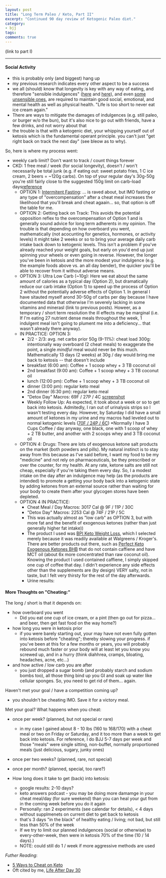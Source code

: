 ```yaml
---
layout: post
title: "Long Term Paleo / Keto, Part II"
excerpt: "Continued 90 day review of Ketogenic Paleo diet."
category:
- bjj
tags:
comments: true
---
```


(link to part I)

---

#### Social Activity

- this is probably only (and biggest) hang up
- my previous research indicates every other aspect to be a success
- we all (should) know that longevity is key with any way of eating, and therefore "sensible indulgences" ([here](https://www.marksdailyapple.com/sensible-vices/) and [here](https://www.marksdailyapple.com/sensible-vices-round-2/)), and even [some unsensible ones](https://robbwolf.com/2012/02/02/8204/), are required to maintain good social, emotional, and mental health as well as physical health.  "Life is too short to never eat ice cream again."
- There are ways to mitigate the damages of indulgences (e.g. still paleo, or burger w/o the bun), but it's also nice to go out with friends, have a few drinks, and not worry about that
- the trouble is that with a ketogenic diet, your whipping yourself out of ketosis which is the fundamental operant principle.  you can't just "get right back on track the next day" (see bleow as to why).


So, here is where my process went:

  - weekly carb limit?  Don't want to track / count things forever
  - CKD:  1 free meal / week (for social longevity), doesn't / won't necessarily be total junk (e.g. if eating out:  sweet potato fries, 1 C ice cream, 2 beers = ~120g carbs).  On top of your regular day's 30g-50g you're still fairly close to the suggested 150g limit on carb-load days[reference](https://www.kissmyketo.com/blogs/weight-loss-obesity/cyclical-ketogenic-diet-better-than-regular)
    - OPTION 1:  [Intermitent Fasting](https://perfectketo.com/cheating-on-keto/):  ... is raved about, but IMO fasting or any type of "overcompensation" after a cheat meal increases the likelihood that you'll break and cheat agaain... so, that option is off the table for me.
    - OPTION 2:  Getting back on Track:  This avoids the potential opposition reflex to the overcompensation of Option 1 and is generally sound advice for long term adherents in my opinion.  The trouble is that depending on how overboard you went, mathematically (not acocunting for genetics, hormones, or activity levels) it might take 2 weeks or so to bring your average daily carb intake back down to ketogenic levels.  This isn't a problem if you've already reached your weight goals, but early on you'd end up just spinning your wheels or even going in reverse.  However, the longer you've been in ketosis and the more modest your indulgence (e.g. the example foods above vs. an all day bender), the quicker you'll be able to recover from it without adverse means.
    - OPTION 3:  Ultra Low Carb (~10g):  Here we eat about the same amount of calories as a typical day (Option 2), but dramatically reduce our carb intake (Option 1) to speed up the process of Option 2 without the potentially adverse effects of Option 1.  In general I have sitauted myself arond 30-50g of carbs per day because I have documented data that otherwise I'm severely lacking in some vitamins and minerasl (link to previous posts).  Howeer, as a temporary / short term resolution the ill effects may be marginal (i.e. If I'm eating 27 nutrient dense meals throughout the week, 1 indulgent meal isn't going to plument me into a deficiency... that wasn't already there anyway).
    - IN PRACTICE:  OPTION 3:
      - 2/2 - 2/3:  avg. net carbs prior 50g (9-11%): cheat load  300g:  intentionally way overboard (2 cheat meals) to exaggerate the point, a single *mindful* meal would never be this much.  Mathematically 13 days (2 weeks) at 30g / day would bring me back to ketosis -- that doesn't include 
      - breakfast (6:00 am):  Coffee + 1 scoop whey + 3 TB coconut oil
      - 2nd breakfast (9:00 am):  Coffee + 1 scoop whey + 3 TB coconut oil
      - lunch (12:00 pm):  Coffee + 1 scoop whey + 3 TB coconut oil
      - dinner (3:00 pm):  regular keto meal
      - 2nd dinner (6:30 pm):  regular keto meal
      - "Detox Day" Macros:  69F / 27P / 4C [screenshot](https://photos.google.com/share/AF1QipM5v4eV-rHEZru8w_xFnS44Ey4s8_Sk8JPxyshgJr0ulaHdmfe1yw9HtWCWbvegxw?key=cDlZaXpXcTdXODhLc2tGU0ttUW9XQzRUTHl3dXlR)
      - Weekly Follow Up:  As expected, it took about a week or so to get back into ketosis.  Admitedly, I ran out of urinalysis strips so I wasn't testing every day.  However, by Saturday I did have a small amount of ketones in my urine and my macros had leveled out to normal ketogenic levels ([70F / 24P / 6C](https://photos.app.goo.gl/CtbSnrAqg49bRsS2A))
      *Normally I have 3 Cups Coffee / day anyway, one black, one with 1 scoop  of whey + 2 TB butter, and another with 2 scoops whey and 3 TB coconut oil
    - OPTION 4:  Drugs:  There are lots of exogenous ketone salt products on the market (both powders and pills).  My natural instinct is to stay away from this because as I've said before, I want my food to be my "medicine" and not rely on pharmaceuticals, be they prescribed or over the counter, for my health.  At any rate, ketone salts are still not cheap, especially if you're taking them every day.  So, I a modest intake on the day after an indulgence may help (as the products are intended) to promote a getting your body back into a ketogenic state by adding ketones from an external source rather than waiting for your body to create them after your glycogen stores have been depleted.
    - OPTION 4 IN PRACTICE:
      - Cheat Meal / Day Macros:  3017 Cal @ 9F / 11P / 30C
      - "Detox Day" Macros:  2253 Cal @ 74F / 21P / 5C
      - This was actually almost as "low carb" as OPTION 3, but with more fat and the benefit of exogenous ketones (rather than just generally higher fat intake))
      - The product I used was [BPI Keto Weight Loss](https://www.amazon.com/Keto-Weight-Loss-Ketogenic-Burner/dp/B01NAGJ45R/ref=sr_1_3_a_it?ie=UTF8&qid=1550325625&sr=8-3&keywords=bpi+ketone+capsules), which I selected merely because it was readily available at Walgreens / Kroger's.  There are better products out there, such as [Perfect Keto Exogenous Ketones BHB](https://www.amazon.com/dp/B07C671SQL/?coliid=I2HK72OZLDEEXW&colid=29TQFJIH9OSGB&psc=0&ref_=lv_ov_lig_dp_it) that do not contain caffiene and have MCT oil (about 6x more concentrated than raw coconut oil).  Knowing the product I used contained caffiene, I simply skipped one cup of coffee that day.  I didn't experience any side effects other than the supplements are (by design) VERY salty, not in taste, but I felt very thirsty for the rest of the day afterwards.
      - Urine results:




#### More Thoughts on "Cheating:"

The long / short is that it depends on:

- how overboard you went
  - Did you eat one cup of ice cream, or a pint (then go out for pizza... and beer, then get fast food on the way home?)
- how long you were in ketosis prior
  - if you were barely starting out, your may have not even fully gotten into ketosis before "cheating"; thereby slowing your progress.  if you've been at this for a few months or years, you will probably rebound much faster or your body will at least let you know you screwed up, and in a hurry (think diahhrea, cramps, bloating, headaches, acne, etc...)
- and how active / low carb you are after
  - you just dropped a sugar bomb (and probably starch and sodium bombs too), all those thing bind up you GI and soak up water like cellular sponges.  So, you need to get rid of them... again.


Haven't met your goal / have a competition coming up?

- you shouldn't be cheating IMO.  Save it for a victory meal.

Met your goal?  What happens when you cheat:

- once per week? (planned, but not special or rare)
  - in my case I gained about 8 - 10 lbs (160 to 168/170) with a cheat meal or two on Friday or Saturday, and it too more than a week to get back into ketosis.  For reference, I do BJJ 5-7 days per week and those "meals" were single sitting, non-buffet, normally proportioned meals (just delicious, sugary, junky ones)
- once per two weeks? (planned, rare, not special)
- once per month? (planned, special, too rare?)

- How long does it take to get (back) into ketosis:
  - google results:  2-10 days?
  - keto answers podcast - you may be doing more damamge in your cheat meal/day (for sure weekend) than you can heal your gut from in the coming week before you do it again
  - Personally:  ran 2 experiments (see calendar for details), < 4 days without supplmenets on current diet to get back to ketosis
  - that's 3 days "in the black" of healthy eating / living; not bad, but still less than 50% of the week
  - If we try to limit our planned indulgences (social or otherwise) to every-other-week, then were in ketosis 70% of the time (10 / 14 days).)
  - NOTE:  could still do 1 / week if more aggressive methods are used


*Futher Reading*:

- [5 Ways to Cheat on Keto](https://www.heyketomama.com/5-ways-to-cheat-on-keto/)
- Oft cited by me, [Life After Day 30](https://robbwolf.com/2012/02/02/8204/)